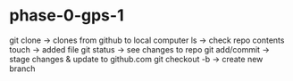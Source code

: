 # phase-0-gps-1
git clone -> clones from github to local computer
ls -> check repo contents
touch -> added file
git status -> see changes to repo
git add/commit -> stage changes & update to github.com
git checkout -b -> create new branch